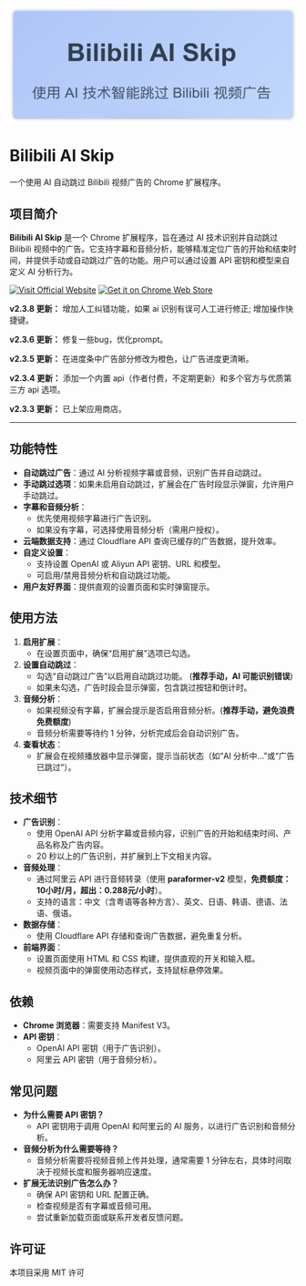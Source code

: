 <div align="center">
 <img width="560" src="img.png" alt="logo">
</div>

# Bilibili AI Skip

一个使用 AI 自动跳过 Bilibili 视频广告的 Chrome 扩展程序。

## 项目简介

**Bilibili AI Skip** 是一个 Chrome 扩展程序，旨在通过 AI 技术识别并自动跳过 Bilibili 视频中的广告。它支持字幕和音频分析，能够精准定位广告的开始和结束时间，并提供手动或自动跳过广告的功能。用户可以通过设置 API 密钥和模型来自定义 AI 分析行为。

[![Visit Official Website](https://img.shields.io/badge/Official%20Website-Visit%20Now-8E44AD?style=plastic&logo=globe&logoColor=white&labelColor=00CED1)](https://oooo.uno)
[![Get it on Chrome Web Store](https://img.shields.io/badge/Chrome%20Web%20Store-Get%20Now-1E90FF?style=plastic&logo=google-chrome&logoColor=white&labelColor=FF69B4)](https://chromewebstore.google.com/detail/lkhedimikicklpjmldabifgkhchnjjan)

**v2.3.8 更新：**
增加人工纠错功能，如果 ai 识别有误可人工进行修正; 增加操作快捷键。

**v2.3.6 更新：**
修复一些bug，优化prompt。

**v2.3.5 更新：**
在进度条中广告部分修改为橙色，让广告进度更清晰。

**v2.3.4 更新：**
添加一个内置 api（作者付费，不定期更新）和多个官方与优质第三方 api 选项。

**v2.3.3 更新：**
已上架应用商店。

---
## 功能特性

* ​**自动跳过广告**​：通过 AI 分析视频字幕或音频，识别广告并自动跳过。
* ​**手动跳过选项**​：如果未启用自动跳过，扩展会在广告时段显示弹窗，允许用户手动跳过。
* ​**字幕和音频分析**​：
  * 优先使用视频字幕进行广告识别。
  * 如果没有字幕，可选择使用音频分析（需用户授权）。
* ​**云端数据支持**​：通过 Cloudflare API 查询已缓存的广告数据，提升效率。
* ​**自定义设置**​：
  * 支持设置 OpenAI 或 Aliyun API 密钥、URL 和模型。
  * 可启用/禁用音频分析和自动跳过功能。
* ​**用户友好界面**​：提供直观的设置页面和实时弹窗提示。

## 使用方法

1. ​**启用扩展**​：
   * 在设置页面中，确保“启用扩展”选项已勾选。
2. ​**设置自动跳过**​：
   * 勾选“自动跳过广告”以启用自动跳过功能。 (**推荐手动，AI 可能识别错误**)
   * 如果未勾选，广告时段会显示弹窗，包含跳过按钮和倒计时。
3. ​**音频分析**​：
   * 如果视频没有字幕，扩展会提示是否启用音频分析。(**推荐手动，避免浪费免费额度**)
   * 音频分析需要等待约 1 分钟，分析完成后会自动识别广告。
4. ​**查看状态**​：
   * 扩展会在视频播放器中显示弹窗，提示当前状态（如“AI 分析中...”或“广告已跳过”）。

## 技术细节

* ​**广告识别**​：
  * 使用 OpenAI API 分析字幕或音频内容，识别广告的开始和结束时间、产品名称及广告内容。
  * 20 秒以上的广告识别，并扩展到上下文相关内容。
* ​**音频处理**​：
  * 通过阿里云 API 进行音频转录（使用 **paraformer-v2** 模型，**免费额度：10小时/月，超出：0.288元/小时**）。
  * 支持的语言：中文（含粤语等各种方言）、英文、日语、韩语、德语、法语、俄语。
* ​**数据存储**​：
  * 使用 Cloudflare API 存储和查询广告数据，避免重复分析。
* ​**前端界面**​：
  * 设置页面使用 HTML 和 CSS 构建，提供直观的开关和输入框。
  * 视频页面中的弹窗使用动态样式，支持鼠标悬停效果。

## 依赖

* ​**Chrome 浏览器**​：需要支持 Manifest V3。
* ​**API 密钥**​：
  * OpenAI API 密钥（用于广告识别）。
  * 阿里云 API 密钥（用于音频分析）。

## 常见问题

* **为什么需要 API 密钥？**
  * API 密钥用于调用 OpenAI 和阿里云的 AI 服务，以进行广告识别和音频分析。
* **音频分析为什么需要等待？**
  * 音频分析需要将视频音频上传并处理，通常需要 1 分钟左右，具体时间取决于视频长度和服务器响应速度。
* **扩展无法识别广告怎么办？**
  * 确保 API 密钥和 URL 配置正确。
  * 检查视频是否有字幕或音频可用。
  * 尝试重新加载页面或联系开发者反馈问题。

## 许可证

本项目采用 MIT 许可
